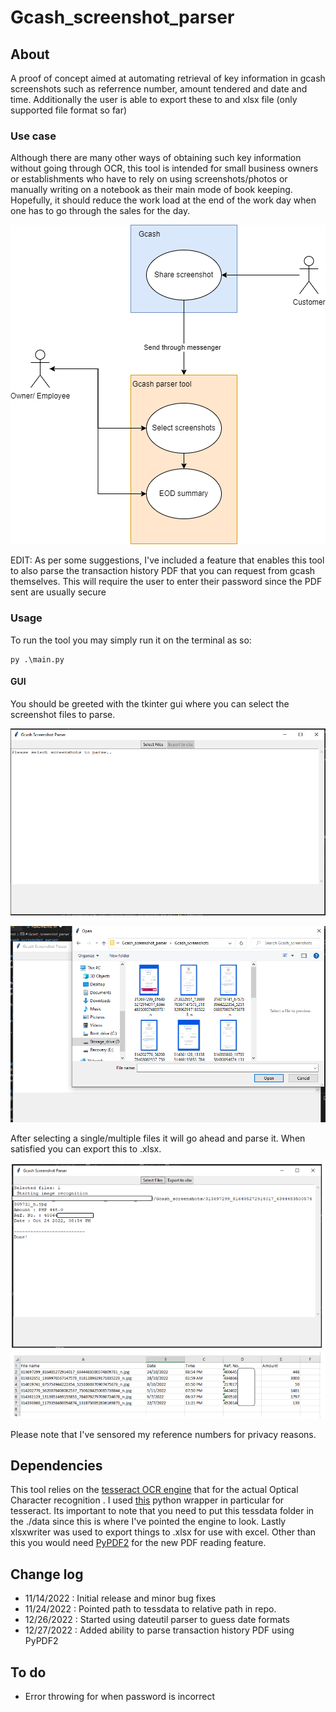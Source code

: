 # Gcash_screenshot_parser


## About
A proof of concept aimed at automating retrieval of key information in gcash screenshots such as referrence number,
amount tendered and date and time. Additionally the user is able to export these to and xlsx file (only supported file format so far)

### Use case
Although there are many other ways of obtaining such key information without going through OCR, this tool is intended for small business owners or establishments who have to rely on using screenshots/photos or manually writing on a notebook as their main mode of book keeping. Hopefully, it should reduce the work load at the end of the work day when one has to go through the sales for the day.

![This is an image](./docs/use_case_diagram.png)

EDIT: As per some suggestions, I've included a feature that enables this tool to also parse the transaction history PDF that you can 
request from gcash themselves. This will require the user to enter their password since the PDF sent are usually secure

### Usage
To run the tool you may simply run it on the terminal as so:
```
py .\main.py 
```

#### GUI
You should be greeted with the tkinter gui where you can select the screenshot files to parse.


![Main window](./docs/main_gui.PNG)

![File selection dialog](./docs/file_select_gui.PNG)

After selecting a single/multiple files it will go ahead and parse it. When satisfied you can export this to .xlsx.

![Output log](./docs/parsed_gui.PNG)
![Xlsx output](./docs/xlsx_output.PNG)

Please note that I've sensored my reference numbers for privacy reasons.

## Dependencies
This tool relies on the [tesseract OCR engine](https://github.com/tesseract-ocr/tesseract) that for the actual Optical Character recognition . I used [this](https://github.com/sirfz/tesserocr) python wrapper in particular for tesseract. Its important to note that you need to put this tessdata folder in the ./data since this is where I've pointed the engine to look. Lastly xlsxwriter was used to export things to .xlsx for use with excel. Other than this you would need [PyPDF2](https://pypdf2.readthedocs.io/en/stable/) for the
new PDF reading feature.

## Change log
- 11/14/2022 : Initial release and minor bug fixes
- 11/24/2022 : Pointed path to tessdata to relative path in repo.
- 12/26/2022 : Started using dateutil parser to guess date formats
- 12/27/2022 : Added ability to parse transaction history PDF using PyPDF2

## To do
- Error throwing for when password is incorrect
